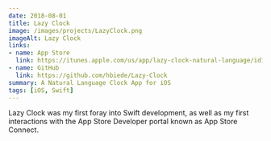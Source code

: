 ```yaml
---
date: 2018-08-01
title: Lazy Clock
image: /images/projects/LazyClock.png
imageAlt: Lazy Clock
links:
- name: App Store
  link: https://itunes.apple.com/us/app/lazy-clock-natural-language/id1421644784
- name: GitHub
  link: https://github.com/hbiede/Lazy-Clock
summary: A Natural Language Clock App for iOS
tags: [iOS, Swift]
---
```


Lazy Clock was my first foray into Swift development, as well as my first interactions with the App Store Developer portal known as App Store Connect.
